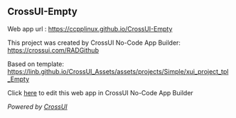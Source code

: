 ## CrossUI-Empty
Web app url : https://ccpplinux.github.io/CrossUI-Empty

This project was created by CrossUI No-Code App Builder: https://crossui.com/RADGithub

Based on template: https://linb.github.io/CrossUI_Assets/assets/projects/Simple/xui_project_tpl_Empty

Click [here](https://crossui.com/RADGithub/#!from=github&owner=ccpplinux&repo=CrossUI-Empty) to edit this web app in CrossUI No-Code App Builder

<i>Powered by [CrossUI](https://crossui.com)</i>
